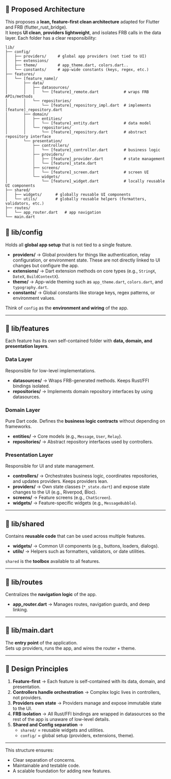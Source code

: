 ## 📝 Proposed Architecture

This proposes a **lean, feature-first clean architecture** adapted for Flutter and FRB (flutter_rust_bridge).  
It keeps **UI clean**, **providers lightweight**, and isolates FRB calls in the data layer.
Each folder has a clear responsibility:

```
lib/
├── config/
│   ├── providers/     # global app providers (not tied to UI)
│   ├── extensions/
│   ├── theme/         # app_theme.dart, colors.dart..
│   └── constants/     # app-wide constants (keys, regex, etc.)
├── features/
│   └── [feature_name]/
│       ├── data/
│       │   ├── datasources/
│       │   │   └── [feature]_remote.dart           # wraps FRB APIs/methods
│       │   └── repositories/
│       │       └── [feature]_repository_impl.dart  # implements [feature]_repository.dart
│       ├── domain/
│       │   ├── entities/
│       │   │   └── [feature]_entity.dart           # data model
│       │   └── repositories/
│       │       └── [feature]_repository.dart       # abstract repository interface
│       └── presentation/
│           ├── controllers/
│           │   └── [feature]_controller.dart       # business logic
│           ├── providers/
│           │   ├── [feature]_provider.dart         # state management
│           │   └── [feature]_state.dart
│           ├── screens/
│           │   └── [feature]_screen.dart           # screen UI
│           └── widgets/
│               └── [feature]_widget.dart           # locally reusable UI components
├── shared/
│   ├── widgets/      # globally reusable UI components
│   └── utils/        # globally reusable helpers (formatters, validators, etc.)
├── routes/
│   └── app_router.dart   # app navigation
└── main.dart
```

## 📂 lib/config
Holds all **global app setup** that is not tied to a single feature.

- **providers/** → Global providers for things like authentication, relay configuration, or environment state. These are not directly linked to UI changes but configure the app.  
- **extensions/** → Dart extension methods on core types (e.g., `StringX`, `DateX`, `BuildContextX`).  
- **theme/** → App-wide theming such as `app_theme.dart`, `colors.dart`, and `typography.dart`.
- **constants/** → Global constants like storage keys, regex patterns, or environment values.  

Think of `config` as the **environment and wiring** of the app.

---

## 📂 lib/features
Each feature has its own self-contained folder with **data, domain, and presentation layers**.

### Data Layer
Responsible for low-level implementations.  

- **datasources/** → Wraps FRB-generated methods. Keeps Rust/FFI bindings isolated.  
- **repositories/** → Implements domain repository interfaces by using datasources.  

### Domain Layer
Pure Dart code. Defines the **business logic contracts** without depending on frameworks.  

- **entities/** → Core models (e.g., `Message`, `User`, `Relay`).  
- **repositories/** → Abstract repository interfaces used by controllers.  

### Presentation Layer
Responsible for UI and state management.  

- **controllers/** → Orchestrates business logic, coordinates repositories, and updates providers. Keeps providers lean.  
- **providers/** → Own state classes (`*_state.dart`) and expose state changes to the UI (e.g., Riverpod, Bloc).  
- **screens/** → Feature screens (e.g., `ChatScreen`).  
- **widgets/** → Feature-specific widgets (e.g., `MessageBubble`).  

---

## 📂 lib/shared
Contains **reusable code** that can be used across multiple features.  

- **widgets/** → Common UI components (e.g., buttons, loaders, dialogs).  
- **utils/** → Helpers such as formatters, validators, or date utilities.  

`shared` is the **toolbox** available to all features.

---

## 📂 lib/routes
Centralizes the **navigation logic** of the app.

- **app_router.dart** → Manages routes, navigation guards, and deep linking.  

---

## 📂 lib/main.dart
The **entry point** of the application.  
Sets up providers, runs the app, and wires the router + theme.

---

## 🎨 Design Principles

1. **Feature-first** → Each feature is self-contained with its data, domain, and presentation.  
2. **Controllers handle orchestration** → Complex logic lives in controllers, not providers.  
3. **Providers own state** → Providers manage and expose immutable state to the UI.  
4. **FRB isolation** → All Rust/FFI bindings are wrapped in datasources so the rest of the app is unaware of low-level details.  
5. **Shared and Config separation** →  
   - `shared/` = reusable widgets and utilities.  
   - `config/` = global setup (providers, extensions, theme).  

---

This structure ensures:
- Clear separation of concerns.  
- Maintainable and testable code.  
- A scalable foundation for adding new features.  
